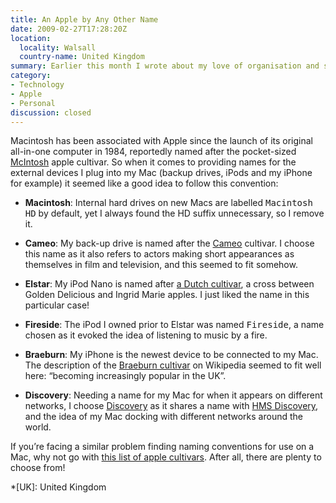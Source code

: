 ```yaml
---
title: An Apple by Any Other Name
date: 2009-02-27T17:28:20Z
location:
  locality: Walsall
  country-name: United Kingdom
summary: Earlier this month I wrote about my love of organisation and systems. One such example is how I name the devices I attach to my Mac.
category:
- Technology
- Apple
- Personal
discussion: closed
---
```

Macintosh has been associated with Apple since the launch of its original all-in-one computer in 1984, reportedly named after the pocket-sized [McIntosh][1] apple cultivar. So when it comes to providing names for the external devices I plug into my Mac (backup drives, iPods and my iPhone for example) it seemed like a good idea to follow this convention:

* **Macintosh**: Internal hard drives on new Macs are labelled <samp>Macintosh HD</samp> by default, yet I always found the HD suffix unnecessary, so I remove it.

* **Cameo**: My back-up drive is named after the [Cameo][2] cultivar. I choose this name as it also refers to actors making short appearances as themselves in film and television, and this seemed to fit somehow.

* **Elstar**: My iPod Nano is named after [a Dutch cultivar][3], a cross between Golden Delicious and Ingrid Marie apples. I just liked the name in this particular case!

* **Fireside**: The iPod I owned prior to Elstar was named <samp>Fireside</samp>, a name chosen as it evoked the idea of listening to music by a fire.

* **Braeburn**: My iPhone is the newest device to be connected to my Mac. The description of the [Braeburn cultivar][4] on Wikipedia seemed to fit well here: “becoming increasingly popular in the UK”.

* **Discovery**: Needing a name for my Mac for when it appears on different networks, I choose [Discovery][5] as it shares a name with [HMS Discovery][6], and the idea of my Mac docking with different networks around the world.

If you’re facing a similar problem finding naming conventions for use on a Mac, why not go with [this list of apple cultivars][7]. After all, there are plenty to choose from!

[1]: https://en.wikipedia.org/wiki/McIntosh_(apple)
[2]: https://en.wikipedia.org/wiki/Cameo_(apple)
[3]: https://en.wikipedia.org/wiki/Elstar
[4]: https://en.wikipedia.org/wiki/Braeburn
[5]: https://en.wikipedia.org/wiki/Discovery_(apple)
[6]: https://en.wikipedia.org/wiki/HMS_Discovery
[7]: https://en.wikipedia.org/wiki/List_of_apple_cultivars

*[UK]: United Kingdom
